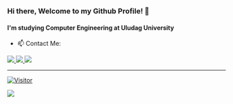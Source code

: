 ### Hi there, Welcome to my Github Profile! 👋

#### I'm studying Computer Engineering at Uludag University

- 📫 Contact Me:

<td><a href="https://www.instagram.com/ozcan.isikk/">
<img src="https://img.shields.io/badge/Instagram-E4405F?style=for-the-badge&logo=instagram&logoColor=white">

<td><a href="https://www.linkedin.com/in/%C3%B6zcan-i%C5%9F%C4%B1k-5749b323b/">
<img src="https://img.shields.io/badge/LinkedIn-0077B5?style=for-the-badge&logo=linkedin&logoColor=white">

<td><a href="mailto:ozcan59isik@gmail.com">
<img src="https://img.shields.io/badge/Gmail-D14836?style=for-the-badge&logo=gmail&logoColor=white">
  
---

[![Visitor](https://visitor-badge.laobi.icu/badge?page_id=ozcanisik)](#) 

<img align="left" src="https://github-readme-stats.vercel.app/api?username=ozcanisik&theme=blue-green">
  


